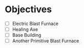 # Objectives
- [ ] Electric Blast Furnace
- [ ] Healing Axe
- [ ] Base Building
- [ ] Another Primitive Blast Furnace